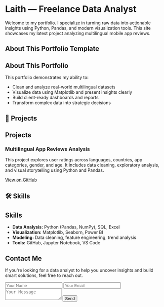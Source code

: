 

<h1>Laith — Freelance Data Analyst</h1>
<p>Welcome to my portfolio. I specialize in turning raw data into actionable insights using Python, Pandas, and modern visualization tools. This site showcases my latest project analyzing multilingual mobile app reviews.</p>

## About This Portfolio Template

<h2>About This Portfolio</h2>
<p>This portfolio demonstrates my ability to:
<ul>
  <li>Clean and analyze real-world multilingual datasets</li>
  <li>Visualize data using Matplotlib and present insights clearly</li>
  <li>Build client-ready dashboards and reports</li>
  <li>Transform complex data into strategic decisions</li>
</ul>
</p>

## 🚀 Projects

<h2><i class="fas fa-folder"></i> Projects</h2>
<div class="project">
  <h3>Multilingual App Reviews Analysis</h3>
  <p>This project explores user ratings across languages, countries, app categories, gender, and age. It includes data cleaning, exploratory analysis, and visual storytelling using Python and Pandas.</p>
  <a href="https://github.com/LatthaphanLindqvist/Multilingual-app-reviews" target="_blank">View on GitHub</a>
</div>

## 🛠️ Skills

<h2>Skills</h2>
<ul>
  <li><strong>Data Analysis:</strong> Python (Pandas, NumPy), SQL, Excel</li>
  <li><strong>Visualization:</strong> Matplotlib, Seaborn, Power BI</li>
  <li><strong>Modeling:</strong> Data cleaning, feature engineering, trend analysis</li>
  <li><strong>Tools:</strong> GitHub, Jupyter Notebook, VS Code</li>
</ul>

<h2>Contact Me</h2>
<p>If you're looking for a data analyst to help you uncover insights and build smart solutions, feel free to reach out.</p>
<form action="https://formsubmit.co/your.email@example.com" method="POST">
  <input type="text" name="name" placeholder="Your Name" required>
  <input type="email" name="email" placeholder="Your Email" required>
  <textarea name="message" placeholder="Your Message" required></textarea>
  <button type="submit">Send</button>
</form>
